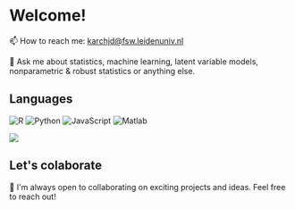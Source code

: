 # Welcome!

📫 How to reach me: karchjd@fsw.leidenuniv.nl

💬 Ask me about statistics, machine learning, latent variable models, nonparametric & robust statistics or anything else.

## Languages

![R](https://img.shields.io/badge/-R-000?&logo=R)
![Python](https://img.shields.io/badge/-Python-000?&logo=Python)
![JavaScript](https://img.shields.io/badge/-JavaScript-000?&logo=JavaScript)
![Matlab](https://img.shields.io/badge/-Matlab-000?&logo=Matlab)

![](profile-3d-contrib/profile-gitblock.svg)

## Let's colaborate 

🚀 I'm always open to collaborating on exciting projects and ideas. Feel free to reach out!
